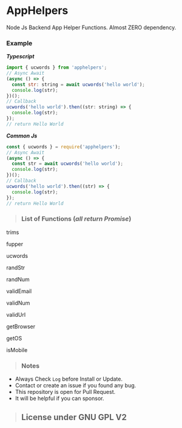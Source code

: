 # AppHelpers

Node Js Backend App Helper Functions. Almost ZERO dependency.

### Example

_**Typescript**_

```javascript
import { ucwords } from 'apphelpers';
// Async Await
(async () => {
  const str: string = await ucwords('hello world');
  console.log(str);
})();
// Callback
ucwords('hello world').then((str: string) => {
  console.log(str);
});
// return Hello World
```

_**Common Js**_

```javascript
const { ucwords } = require('apphelpers');
// Async Await
(async () => {
  const str = await ucwords('hello world');
  console.log(str);
})();
// Callback
ucwords('hello world').then((str) => {
  console.log(str);
});
// return Hello World
```

> ### List of Functions (_all return Promise_)

trims

fupper

ucwords

randStr

randNum

validEmail

validNum

validUrl

getBrowser

getOS

isMobile

> ### Notes

- Always Check `Log` before Install or Update.
- Contact or create an issue if you found any bug.
- This repository is open for Pull Request.
- It will be helpful if you can sponsor.

> ## License under GNU GPL V2
